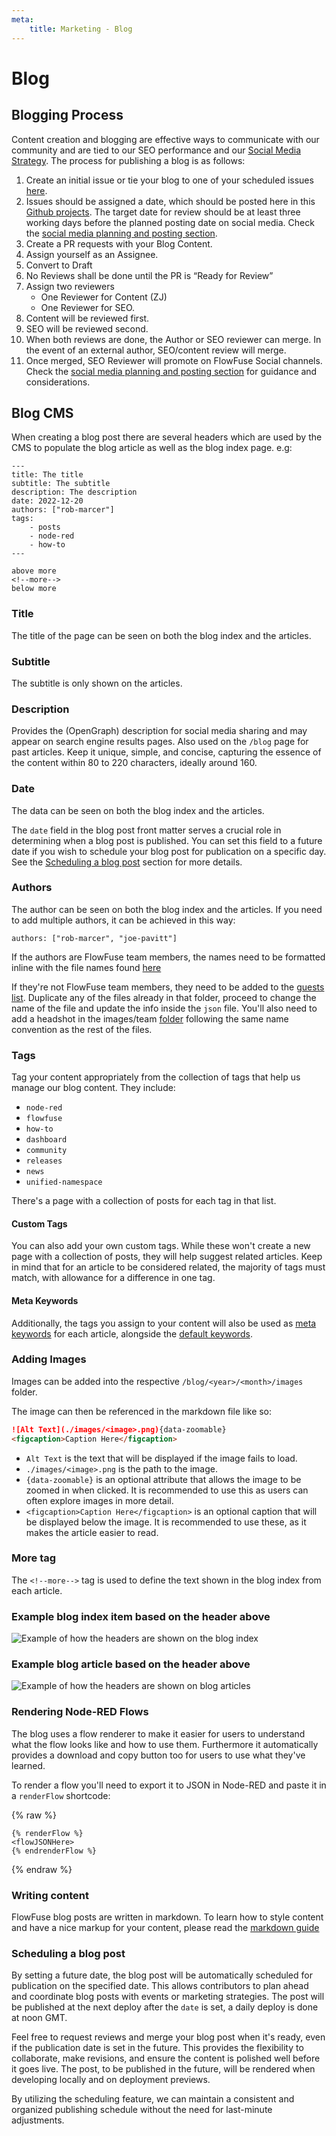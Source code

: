 ```yaml
---
meta:
    title: Marketing - Blog
---
```


# Blog

## Blogging Process

Content creation and blogging are effective ways to communicate with our community and are tied to our SEO performance and our [Social Media Strategy](/handbook/marketing/social-media/#strategy-for-increasing-reach). The process for publishing a blog is as follows:

1. Create an initial issue or tie your blog to one of your scheduled issues [here](https://github.com/orgs/FlowFuse/projects/21/views/1).
2. Issues should be assigned a date, which should be posted here in this [Github projects](https://github.com/orgs/FlowFuse/projects/21/views/1). The target date for review should be at least three working days before the planned posting date on social media. Check the [social media planning and posting section](/handbook/marketing/social-media/#planning-and-posting).
3. Create a PR requests with your Blog Content.
4. Assign yourself as an Assignee.
5. Convert to Draft
6. No Reviews shall be done until the PR is “Ready for Review”
7. Assign two reviewers
    * One Reviewer for Content (ZJ)
    * One Reviewer for SEO.
8. Content will be reviewed first.
9. SEO will be reviewed second.
10. When both reviews are done, the Author or SEO reviewer can merge. In the event of an external author, SEO/content review will merge.
11. Once merged, SEO Reviewer will promote on FlowFuse Social channels. Check the [social media planning and posting section](/handbook/marketing/social-media/#planning-and-posting) for guidance and considerations.


## Blog CMS

When creating a blog post there are several headers which are used by the CMS to populate the blog article as well as the blog index page. e.g:


```njk
---
title: The title
subtitle: The subtitle
description: The description
date: 2022-12-20
authors: ["rob-marcer"]
tags:
    - posts
    - node-red
    - how-to
---

above more
<!--more-->
below more
```

### Title

The title of the page can be seen on both the blog index and the articles.

### Subtitle

The subtitle is only shown on the articles.

### Description

Provides the (OpenGraph) description for social media sharing and may appear on search engine results pages. Also used on the `/blog` page for past articles. Keep it unique, simple, and concise, capturing the essence of the content within 80 to 220 characters, ideally around 160.

### Date

The data can be seen on both the blog index and the articles.

The `date` field in the blog post front matter serves a crucial role in determining when a blog post is published. You can set this field to a future date if you wish to schedule your blog post for publication on a specific day. See the [Scheduling a blog post](#scheduling-a-blog-post) section for more details.

### Authors

The author can be seen on both the blog index and the articles. If you need to add multiple authors, it can be achieved in this way:
```njk
authors: ["rob-marcer", "joe-pavitt"]
```
If the authors are FlowFuse team members, the names need to be formatted inline with the file names found [here](https://github.com/FlowFuse/website/tree/main/src/_data/team)

If they're not FlowFuse team members, they need to be added to the [guests list](https://github.com/FlowFuse/website/tree/main/src/_data/guests). Duplicate any of the files already in that folder, proceed to change the name of the file and update the info inside the `json` file. You'll also need to add a headshot in the images/team [folder](https://github.com/FlowFuse/website/tree/main/src/images/team) following the same name convention as the rest of the files.

### Tags

Tag your content appropriately from the collection of tags that help us manage our blog content. They include:

- `node-red`
- `flowfuse`
- `how-to`
- `dashboard`
- `community`
- `releases`
- `news`
- `unified-namespace`

There's a page with a collection of posts for each tag in that list.

#### Custom Tags

You can also add your own custom tags. While these won't create a new page with a collection of posts, they will help suggest related articles. Keep in mind that for an article to be considered related, the majority of tags must match, with allowance for a difference in one tag.

#### Meta Keywords

Additionally, the tags you assign to your content will also be used as [meta keywords](/handbook/marketing/website/#meta-keywords) for each article, alongside the [default keywords](/handbook/marketing/website#default-keywords).

### Adding Images

Images can be added into the respective `/blog/<year>/<month>/images` folder.

The image can then be referenced in the markdown file like so:

```md
![Alt Text](./images/<image>.png){data-zoomable}
<figcaption>Caption Here</figcaption>
```

- `Alt Text` is the text that will be displayed if the image fails to load.
- `./images/<image>.png` is the path to the image.
- `{data-zoomable}` is an optional attribute that allows the image to be zoomed in when clicked. It is recommended to use this as users can often explore images in more detail.
- `<figcaption>Caption Here</figcaption>` is an optional caption that will be displayed below the image. It is recommended to use these, as it makes the article easier to read.

### More tag

The `<!--more-->` tag is used to define the text shown in the blog index from each article.

### Example blog index item based on the header above

![Example of how the headers are shown on the blog index](./images/blog-index.png)

### Example blog article based on the header above

![Example of how the headers are shown on blog articles](./images/blog-article.png)

### Rendering Node-RED Flows

The blog uses a flow renderer to make it easier for users to understand what the
flow looks like and how to use them. Furthermore it automatically provides a
download and copy button too for users to use what they've learned.

To render a flow you'll need to export it to JSON in Node-RED and paste it in a
`renderFlow` shortcode:

{% raw %}
```
{% renderFlow %}
<flowJSONHere>
{% endrenderFlow %}
```
{% endraw %}

### Writing content

FlowFuse blog posts are written in markdown. To learn how to style content and
have a nice markup for your content, please read the [markdown guide](/handbook/company/guides/markdown/)

### Scheduling a blog post

By setting a future date, the blog post will be automatically scheduled for publication on the specified date. This allows contributors to plan ahead and coordinate blog posts with events or marketing strategies. The post will be published at the next deploy after the `date` is set, a daily deploy is done at noon GMT.

Feel free to request reviews and merge your blog post when it's ready, even if the publication date is set in the future. This provides the flexibility to collaborate, make revisions, and ensure the content is polished well before it goes live.
The post, to be published in the future, will be rendered when developing locally and on deployment previews.

By utilizing the scheduling feature, we can maintain a consistent and organized publishing schedule without the need for last-minute adjustments.
